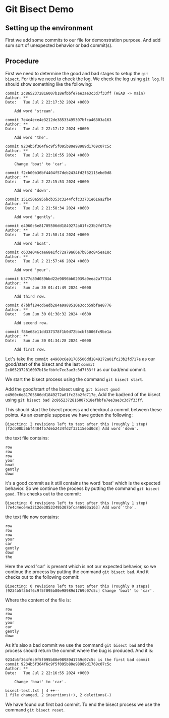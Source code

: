 # Git Bisect Demo

## Setting up the environment

First we add some commits to our file for demonstration purpose. And add sum sort of unexpected behavior or bad commit(s).

## Procedure

First we need to determine the good and bad stages to setup the `git bisect`.
For this we need to check the log. We check the log using `git log`.
It should show something like the following:

    commit 2c8652372816007b18efbbfe7ee3ae3c3d7f33ff (HEAD -> main)
    Author: **
    Date:   Tue Jul 2 22:17:32 2024 +0600

        Add word 'stream'.

    commit 7e4c4ece4e3212de38533495307bfca46803a163
    Author: **
    Date:   Tue Jul 2 22:17:12 2024 +0600

        Add word 'the'.

    commit 9234b5f364f6c9f5f095b80e98989d1769c07c5c
    Author: **
    Date:   Tue Jul 2 22:16:55 2024 +0600

        Change 'boat' to 'car'.

    commit f2cb00b36bf4404f57deb2434fd2f32115ebd0d8
    Author: **
    Date:   Tue Jul 2 22:15:53 2024 +0600

        Add word 'down'.

    commit 151c50a5956bcb353c3244fcfc33731e616a2fb4
    Author: **
    Date:   Tue Jul 2 21:58:34 2024 +0600

        Add word 'gently'.

    commit e4960c6e81705506dd1849272a01fc23b2fd717e
    Author: **
    Date:   Tue Jul 2 21:58:14 2024 +0600

        Add word 'boat'.

    commit c633e046cae68e1fc72a79a66e7b858c845ea18c
    Author: **
    Date:   Tue Jul 2 21:57:46 2024 +0600

        Add word 'your'.

    commit b377c80d039bbd22e9896bb02039a9eea2a77314
    Author: **
    Date:   Sun Jun 30 01:41:49 2024 +0600

        Add third row.

    commit d7bbf184cd6edb284a9a88510e3ccb59bfae8776
    Author: **
    Date:   Sun Jun 30 01:38:32 2024 +0600

        Add second row.

    commit f86e68e11dd337378f1b0d72bbcbf5006fc9be1a
    Author: **
    Date:   Sun Jun 30 01:34:28 2024 +0600

        Add first row.

Let's take the `commit e4960c6e81705506dd1849272a01fc23b2fd717e` as our good/start of the bisect and the last `commit 2c8652372816007b18efbbfe7ee3ae3c3d7f33ff` as our bad/end commit.

We start the bisect process using the command `git bisect start`.

Add the good/start of the bisect using `git bisect good e4960c6e81705506dd1849272a01fc23b2fd717e`,
Add the bad/end of the bisect using `git bisect bad 2c8652372816007b18efbbfe7ee3ae3c3d7f33ff`.

This should start the bisect process and checkout a commit between these points.
As an example suppose we have gotten the following:

    Bisecting: 2 revisions left to test after this (roughly 1 step)
    [f2cb00b36bf4404f57deb2434fd2f32115ebd0d8] Add word 'down'.

the text file contains:

    row
    row
    row
    your
    boat
    gently
    down

it's a good commit as it still contains the word 'boat' which is the expected behavior. So we continue the process by putting the command `git bisect good`.
This checks out to the commit:

    Bisecting: 0 revisions left to test after this (roughly 1 step)
    [7e4c4ece4e3212de38533495307bfca46803a163] Add word 'the'.

the text file now contains:

    row
    row
    row
    your
    car
    gently
    down
    the

Here the word 'car' is present which is not our expected behavior, so we continue the process by putting the command `git bisect bad`. And it checks out to the following commit:

    Bisecting: 0 revisions left to test after this (roughly 0 steps)
    [9234b5f364f6c9f5f095b80e98989d1769c07c5c] Change 'boat' to 'car'.

Where the content of the file is:

    row
    row
    row
    your
    car
    gently
    down

As it's also a bad commit we use the command `git bisect bad` and the process should return the commit where the bug is produced. And it is:

    9234b5f364f6c9f5f095b80e98989d1769c07c5c is the first bad commit
    commit 9234b5f364f6c9f5f095b80e98989d1769c07c5c
    Author: **
    Date:   Tue Jul 2 22:16:55 2024 +0600

        Change 'boat' to 'car'.

    bisect-test.txt | 4 ++--
    1 file changed, 2 insertions(+), 2 deletions(-)

We have found out first bad commit. To end the bisect process we use the command `git bisect reset`.
